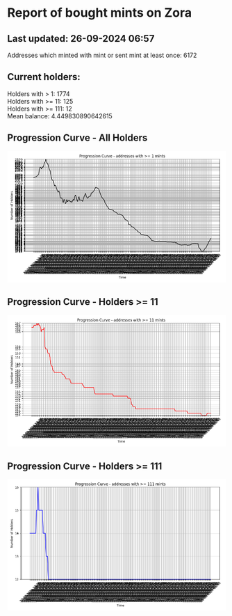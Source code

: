 # Report of bought mints on Zora
## Last updated: 26-09-2024 06:57
Addresses which minted with mint or sent mint at least once: 6172

## Current holders:
Holders with > 1: 1774  
Holders with >= 11: 125  
Holders with >= 111: 12  
Mean balance: 4.449830890642615  

## Progression Curve - All Holders
![addresses with >= 1 mint](progression_curve_all.png)
## Progression Curve - Holders >= 11
![addresses with >= 11 mints](progression_curve_gt_11.png)
## Progression Curve - Holders >= 111
![addresses with >= 111 mints](progression_curve_gt_111.png)
